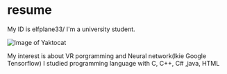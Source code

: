 # resume
My ID is elfplane33/ I'm a university student.

![Image of Yaktocat](http://i.gr-assets.com/images/S/compressed.photo.goodreads.com/hostedimages/1416680209i/12039321._SX540_.jpg)

My interest is about VR porgramming and Neural network(lkie Google Tensorflow)
I studied programming language with C, C++, C# ,java, HTML


